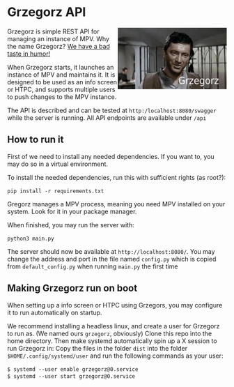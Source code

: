 # Grzegorz API
<img align="right" width="250" src="res/logo.png">

Grzegorz is simple REST API for managing an instance of MPV.
Why the name Grzegorz? [We have a bad taste in humor!](https://youtu.be/t-fcrn1Edik)

When Grzegorz starts, it launches an instance of MPV and maintains it. It is designed to be used as an info screen or HTPC, and supports multiple users to push changes to the MPV instance.

The API is described and can be tested at `http:/localhost:8080/swagger` while the server is running. All API endpoints are available under `/api`


## How to run it

First of we need to install any needed dependencies. If you want to, you may do so in a virtual environment.

To install the needed dependencies, run this with sufficient rights (as root?):

    pip install -r requirements.txt

Gregorz manages a MPV process, meaning you need MPV installed on your system. Look for it in your package manager.

When finished, you may run the server with:

    python3 main.py

The server should now be available at `http://localhost:8080/`.
You may change the address and port in the file named `config.py` which is copied from `default_config.py` when running `main.py` the first time

## Making Grzegorz run on boot

When setting up a info screen or HTPC using Grzegors, you may configure it to run automatically on startup.

We recommend installing a headless linux, and create a user for Grzegorz to run as. (We named ours `grzegorz`, obviously)
Clone this repo into the home directory. Then make systemd automatically spin up a X session to run Grzegorz in: Copy the files in the folder `dist` into the folder `$HOME/.config/systemd/user` and run the following commands as your user:

    $ systemd --user enable grzegorz@0.service
    $ systemd --user start grzegorz@0.service
